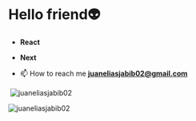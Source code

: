 
<h1 align="start">Hello friend👽</h1>

- **React**
- **Next**

- 📫 How to reach me **juaneliasjabib02@gmail.com**


<p>&nbsp;<img align="center" src="https://github-readme-stats.vercel.app/api?username=juaneliasjabib02&show_icons=true&locale=en" alt="juaneliasjabib02" /></p>

<p><img align="center" src="https://github-readme-streak-stats.herokuapp.com/?user=juaneliasjabib02&" alt="juaneliasjabib02" /></p>
